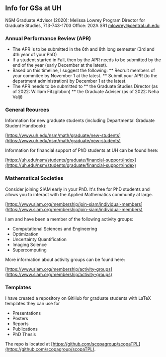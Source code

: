 ## Info for GSs at UH

NSM Graduate Advisor (2020):
Melissa Lowrey
Program Director for Graduate Studies, 713-743-1703
Office: 202A SR1 mlowrey@central.uh.edu


### Annual Performance Review (APR)
* The APR is to be submitted in the 6th and 8th long semester (3rd and 4th year of your PhD)
* If a student started in Fall, then by the APR needs to be submitted by the end of the year (early December at the latest).
* Based on this timeline, I suggest the following:
** Recruit members of your commitee by November 1 at the latest.
** Submit your APR (to the department administration) by December 1 at the latest.
* The APR needs to be submitted to
** the Graduate Studies Director (as of 2022: William Fitzgibbon)
** the Graduate Adviser (as of 2022: Neha Valji) 

### General Reources 

Information for new graduate students (including Departmental Graduate Student Handbook):

[https://www.uh.edu/nsm/math/graduate/new-students](https://www.uh.edu/nsm/math/graduate/new-students)

Information for financial support of PhD students at UH can be found here:

[https://uh.edu/nsm/students/graduate/financial-support/index](https://uh.edu/nsm/students/graduate/financial-support/index)


### Mathematical Societies

Consider joining SIAM early in your PhD. It's free for PhD students and allows you to interact with the Applied Mathematics community at large.

[https://www.siam.org/membership/join-siam/individual-members](https://www.siam.org/membership/join-siam/individual-members) 

I am and have been a member of the following activity groups:
* Computational Sciences and Engineering
* Optimization
* Uncertainty Quantification
* Imaging Science
* Supercomputing

More information about activity groups can be found here:

[https://www.siam.org/membership/activity-groups](https://www.siam.org/membership/activity-groups)


### Templates

I have created a repository on GitHub for graduate students with LaTeX templates they can use for

* Presentations
* Posters
* Reports
* Publications
* PhD Thesis

The repo is located at [https://github.com/scopagroup/scopaTPL](https://github.com/scopagroup/scopaTPL).

